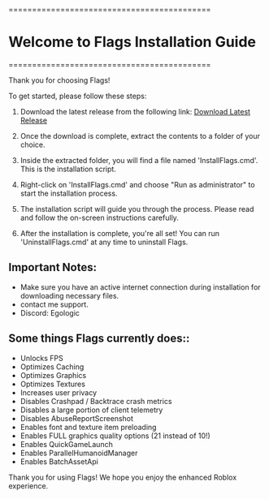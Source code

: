 ===========================================
# Welcome to Flags Installation Guide
===========================================

Thank you for choosing Flags!

To get started, please follow these steps:

1. Download the latest release from the following link:
   [Download Latest Release]([link-to-your-latest-release](https://github.com/Exodo0/Unlocker-Roblox/releases/tag/Releases-Be))

2. Once the download is complete, extract the contents to a folder of your choice.

3. Inside the extracted folder, you will find a file named 'InstallFlags.cmd'. This is the installation script.

4. Right-click on 'InstallFlags.cmd' and choose "Run as administrator" to start the installation process.

5. The installation script will guide you through the process. Please read and follow the on-screen instructions carefully.

6. After the installation is complete, you're all set! You can run 'UninstallFlags.cmd' at any time to uninstall Flags.

## Important Notes:
- Make sure you have an active internet connection during installation for downloading necessary files.
- contact me support.
- Discord: Egologic

## Some things Flags currently does::
- Unlocks FPS
- Optimizes Caching
- Optimizes Graphics
- Optimizes Textures
- Increases user privacy
- Disables Crashpad / Backtrace crash metrics
- Disables a large portion of client telemetry
- Disables AbuseReportScreenshot
- Enables font and texture item preloading
- Enables FULL graphics quality options (21 instead of 10!)
- Enables QuickGameLaunch
- Enables ParallelHumanoidManager
- Enables BatchAssetApi

Thank you for using Flags!
We hope you enjoy the enhanced Roblox experience.
